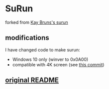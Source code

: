 # SuRun

forked from [Kay Bruns's surun][1]

[1]: https://kay-bruns.de/wp/software/surun/

## modifications

I have changed code to make surun:
- Windows 10 only (winver to 0x0A00)
- compatible with 4K screen (see [this commit][4k-commit])

[4k-commit]: https://github.com/soda92/surun/commit/bad6e31f13f115a65a314c6615c8d585eb1bb325


## [original README][or]

[or]: docs/original_readme.md
